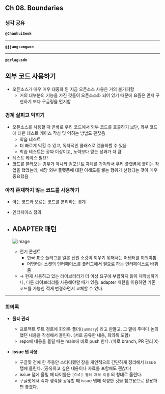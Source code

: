 ## **Ch 08. Boundaries**

### **생각 공유**

**`@ChanhuiSeok`**

---

**`@jjangsungwon`** 

---

**`@qrlagusdn`** 
## 외부 코드 사용하기

- 오픈소스가 매우 매우 대중화 된 지금 오픈소스 사용은 거의 불가피함
    - 거의 대부분의 기능을 가진 것들이 오픈소스화 되어 있기 때문에 요즘은 먼저 구현하기 보다 구글링을 먼저함

### 경계 살피고 익히기

- 오픈소스를 사용할 때 곧바로 우리 코드에서 외부 코드를 호출하기 보단, 외부 코드에 대한 테스트 케이스 작성 및 익히는 방법도 괜찮음
    - 학습 테스트
    - 더 빠르게 익힐 수 있고, 독자적인 클래스로 캡슐화할 수 있음
    - 학습 테스트는 공짜 이상이고, 노력보다 얻는 성과가 더 큼
- 테스트 케이스 필요!
- 코드를 불러오는 경우가 아니라 컴포넌트 자체를 가져와서 우리 플랫폼에 붙이는 작업을 했었는데, 해당 외부 플랫폼에 대한 이해도를 쌓는 행위가 선행되는 것이 매우 중요했음

### 아직 존재하지 않는 코드를 사용하기

- 아는 코드와 모르는 코드를 분리하는 경계
- 인터페이스 정의
- ADAPTER 패턴
    - 
    
    ![image](https://user-images.githubusercontent.com/37402136/184395500-e9b2bb6b-0272-49ac-a762-deff1e806588.png)
    
    - 전기 콘센트
        - 한국 표준 플러그를 일본 전원 소켓이 끼우기 위해서는 어댑터를 끼워야함.
        - 어댑터는 소캣의 인터페이스를 플러그에서 필요로 하는 인터페이스로 바꿔줌
    - → 현재 사용하고 있는 라이브러리가 더 이상 요구에 부합하지 않아 재작성하거나, 다른 라이브러리를 사용해야할 때가 있음. adapter 패턴을 이용하면 기존 코드를 가능한 적게 변경하면서 교체할 수 있다.
---

### **회의록**

- **폴더 관리**
  - 프로젝트 루트 경로에 회의록 폴더(`summary`) 라고 만들고, 그 밑에 주마다 논의했던 내용을 작성해서 올린다. (서로 공유한 내용, 회의록 포함)
  - repo에 내용을 올릴 때는 main에 바로 push 한다. (따로 branch, PR 관리 X)

- **issue 탭 사용**
  - 구글밋 전에 한 주동안 스터디했던 장을 개인적으로 간단하게 정리해서 issue 탭에 올린다. (공유하고 싶은 내용이나 자료를 포함해도 괜찮다)
  - issue 탭에 올릴 때 타이틀은 `[Ch1] 챕터 제목 이름` 의 형태로 올린다.
  - 구글밋에서 각자 생각을 공유할 때 issue 탭에 작성한 것을 참고용으로 활용하면 좋겠다.
